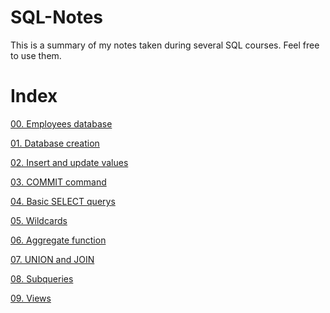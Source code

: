 # SQL-Notes

This is a summary of my notes taken during several SQL courses.
Feel free to use them.

# Index

[00. Employees database](00.%20employees%20database.rar)

[01. Database creation](01.%20Database%20creation.sql)

[02. Insert and update values](02.%20Insert%20and%20update%20values.sql)

[03. COMMIT command](03.%20COMMIT%20command.sql)

[04. Basic SELECT querys](04.%20Basic%20SELECT%20querys.sql)

[05. Wildcards](05.%20Wildcards.sql)

[06. Aggregate function](06.%20Aggregate%20functions.sql)

[07. UNION and JOIN](07.%20UNION%20and%20JOINs.sql)

[08. Subqueries](08.%20Subqueries.sql)

[09. Views](09.%20Views.sql)
